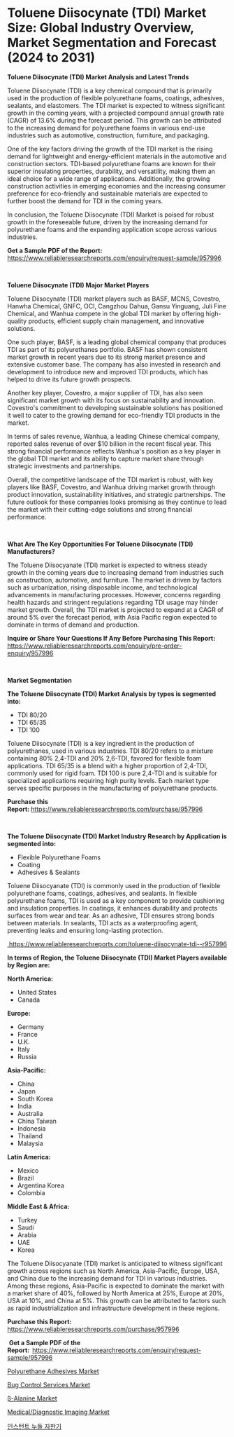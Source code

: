 <p><h1>Toluene Diisocynate (TDI) Market Size: Global Industry Overview, Market Segmentation and Forecast (2024 to 2031)</h1></p><p><strong>Toluene Diisocynate (TDI) Market Analysis and Latest Trends</strong></p>
<p><p>Toluene Diisocynate (TDI) is a key chemical compound that is primarily used in the production of flexible polyurethane foams, coatings, adhesives, sealants, and elastomers. The TDI market is expected to witness significant growth in the coming years, with a projected compound annual growth rate (CAGR) of 13.6% during the forecast period. This growth can be attributed to the increasing demand for polyurethane foams in various end-use industries such as automotive, construction, furniture, and packaging.</p><p>One of the key factors driving the growth of the TDI market is the rising demand for lightweight and energy-efficient materials in the automotive and construction sectors. TDI-based polyurethane foams are known for their superior insulating properties, durability, and versatility, making them an ideal choice for a wide range of applications. Additionally, the growing construction activities in emerging economies and the increasing consumer preference for eco-friendly and sustainable materials are expected to further boost the demand for TDI in the coming years.</p><p>In conclusion, the Toluene Diisocynate (TDI) Market is poised for robust growth in the foreseeable future, driven by the increasing demand for polyurethane foams and the expanding application scope across various industries.</p></p>
<p><strong>Get a Sample PDF of the Report:&nbsp;</strong> <a href="https://www.reliableresearchreports.com/enquiry/request-sample/957996">https://www.reliableresearchreports.com/enquiry/request-sample/957996</a></p>
<p>&nbsp;</p>
<p><strong>Toluene Diisocynate (TDI) Major Market Players</strong></p>
<p><p>Toluene Diisocynate (TDI) market players such as BASF, MCNS, Covestro, Hanwha Chemical, GNFC, OCI, Cangzhou Dahua, Gansu Yinguang, Juli Fine Chemical, and Wanhua compete in the global TDI market by offering high-quality products, efficient supply chain management, and innovative solutions.</p><p>One such player, BASF, is a leading global chemical company that produces TDI as part of its polyurethanes portfolio. BASF has shown consistent market growth in recent years due to its strong market presence and extensive customer base. The company has also invested in research and development to introduce new and improved TDI products, which has helped to drive its future growth prospects.</p><p>Another key player, Covestro, a major supplier of TDI, has also seen significant market growth with its focus on sustainability and innovation. Covestro's commitment to developing sustainable solutions has positioned it well to cater to the growing demand for eco-friendly TDI products in the market.</p><p>In terms of sales revenue, Wanhua, a leading Chinese chemical company, reported sales revenue of over $10 billion in the recent fiscal year. This strong financial performance reflects Wanhua's position as a key player in the global TDI market and its ability to capture market share through strategic investments and partnerships.</p><p>Overall, the competitive landscape of the TDI market is robust, with key players like BASF, Covestro, and Wanhua driving market growth through product innovation, sustainability initiatives, and strategic partnerships. The future outlook for these companies looks promising as they continue to lead the market with their cutting-edge solutions and strong financial performance.</p></p>
<p>&nbsp;</p>
<p><strong>What Are The Key Opportunities For Toluene Diisocynate (TDI) Manufacturers?</strong></p>
<p><p>The Toluene Diisocyanate (TDI) market is expected to witness steady growth in the coming years due to increasing demand from industries such as construction, automotive, and furniture. The market is driven by factors such as urbanization, rising disposable income, and technological advancements in manufacturing processes. However, concerns regarding health hazards and stringent regulations regarding TDI usage may hinder market growth. Overall, the TDI market is projected to expand at a CAGR of around 5% over the forecast period, with Asia Pacific region expected to dominate in terms of demand and production.</p></p>
<p><strong>Inquire or Share Your Questions If Any Before Purchasing This Report:</strong> <a href="https://www.reliableresearchreports.com/enquiry/pre-order-enquiry/957996">https://www.reliableresearchreports.com/enquiry/pre-order-enquiry/957996</a></p>
<p>&nbsp;</p>
<p><strong>Market Segmentation</strong></p>
<p><strong>The Toluene Diisocynate (TDI) Market Analysis by types is segmented into:</strong></p>
<p><ul><li>TDI 80/20</li><li>TDI 65/35</li><li>TDI 100</li></ul></p>
<p><p>Toluene Diisocynate (TDI) is a key ingredient in the production of polyurethanes, used in various industries. TDI 80/20 refers to a mixture containing 80% 2,4-TDI and 20% 2,6-TDI, favored for flexible foam applications. TDI 65/35 is a blend with a higher proportion of 2,4-TDI, commonly used for rigid foam. TDI 100 is pure 2,4-TDI and is suitable for specialized applications requiring high purity levels. Each market type serves specific purposes in the manufacturing of polyurethane products.</p></p>
<p><strong>Purchase this Report:&nbsp;</strong><a href="https://www.reliableresearchreports.com/purchase/957996">https://www.reliableresearchreports.com/purchase/957996</a></p>
<p>&nbsp;</p>
<p><strong>The Toluene Diisocynate (TDI) Market Industry Research by Application is segmented into:</strong></p>
<p><ul><li>Flexible Polyurethane Foams</li><li>Coating</li><li>Adhesives & Sealants</li></ul></p>
<p><p>Toluene Diisocyanate (TDI) is commonly used in the production of flexible polyurethane foams, coatings, adhesives, and sealants. In flexible polyurethane foams, TDI is used as a key component to provide cushioning and insulation properties. In coatings, it enhances durability and protects surfaces from wear and tear. As an adhesive, TDI ensures strong bonds between materials. In sealants, TDI acts as a waterproofing agent, preventing leaks and ensuring long-lasting protection.</p></p>
<p><a href="https://www.reliableresearchreports.com/toluene-diisocynate-tdi--r957996">&nbsp;https://www.reliableresearchreports.com/toluene-diisocynate-tdi--r957996</a></p>
<p><strong>In terms of Region, the Toluene Diisocynate (TDI) Market Players available by Region are:</strong></p>
<p>
    <p> <strong> North America: </strong>
        <ul>
            <li>United States</li>
            <li>Canada</li>
        </ul>
        </p> 
    <p> <strong> Europe: </strong>
        <ul>
            <li>Germany</li>
            <li>France</li>
            <li>U.K.</li>
            <li>Italy</li>
            <li>Russia</li>
        </ul>
        </p> 
    <p> <strong> Asia-Pacific: </strong>
        <ul>
            <li>China</li>
            <li>Japan</li>
            <li>South Korea</li>
            <li>India</li>
            <li>Australia</li>
            <li>China Taiwan</li>
            <li>Indonesia</li>
            <li>Thailand</li>
            <li>Malaysia</li>
        </ul>
        </p> 
    <p> <strong> Latin America: </strong>
        <ul>
            <li>Mexico</li>
            <li>Brazil</li>
            <li>Argentina Korea</li>
            <li>Colombia</li>
        </ul>
        </p> 
    <p> <strong> Middle East & Africa: </strong>
        <ul>
            <li>Turkey</li>
            <li>Saudi</li>
            <li>Arabia</li>
            <li>UAE</li>
            <li>Korea</li>
        </ul>
    </p>
    </p>
<p><p>The Toluene Diisocyanate (TDI) market is anticipated to witness significant growth across regions such as North America, Asia-Pacific, Europe, USA, and China due to the increasing demand for TDI in various industries. Among these regions, Asia-Pacific is expected to dominate the market with a market share of 40%, followed by North America at 25%, Europe at 20%, USA at 10%, and China at 5%. This growth can be attributed to factors such as rapid industrialization and infrastructure development in these regions.</p></p>
<p><strong>Purchase this Report: </strong><a href="https://www.reliableresearchreports.com/purchase/957996">https://www.reliableresearchreports.com/purchase/957996</a></p>
<p>&nbsp;<strong>Get a Sample PDF of the Report:&nbsp;&nbsp;</strong><a href="https://www.reliableresearchreports.com/enquiry/request-sample/957996">https://www.reliableresearchreports.com/enquiry/request-sample/957996</a></p>
<p><strong></strong></p>
<p><p><a href="https://issuu.com/reportprime-2/docs/polyurethane-adhesives-market-size-_4120c5960c75fd">Polyurethane Adhesives Market</a></p><p><a href="https://medium.com/@andrew.gibson967/future-trends-in-global-bug-control-services-market-market-insights-and-analysis-from-2024-to-2031-7122be01b71b">Bug Control Services Market</a></p><p><a href="https://github.com/CliffMedina6/Market-Research-Report-List-6/blob/main/b-alanine-market.md">β-Alanine Market</a></p><p><a href="https://issuu.com/reportprime-2/docs/medicaldiagnostic-imaging-market-si_0532839c94d472">Medical/Diagnostic Imaging Market</a></p><p><a href="https://medium.com/@adsogvwv75/%EC%A6%89%EC%84%9D%EB%9D%BC%EB%A9%B4-%EC%9E%90%EB%8F%99%ED%8C%90%EB%A7%A4%EA%B8%B0-%EC%8B%9C%EC%9E%A5-%ED%98%81%EB%AA%85-2024-2031-%EB%8B%A4%EC%9D%8C-10%EB%85%84%EC%9D%84-%ED%98%95%EC%84%B1%ED%95%98%EB%8A%94-%EC%8B%9C%EC%9E%A5-%EB%8F%99%ED%96%A5-d9c3ced0f0cd">인스턴트 누들 자판기</a></p></p>